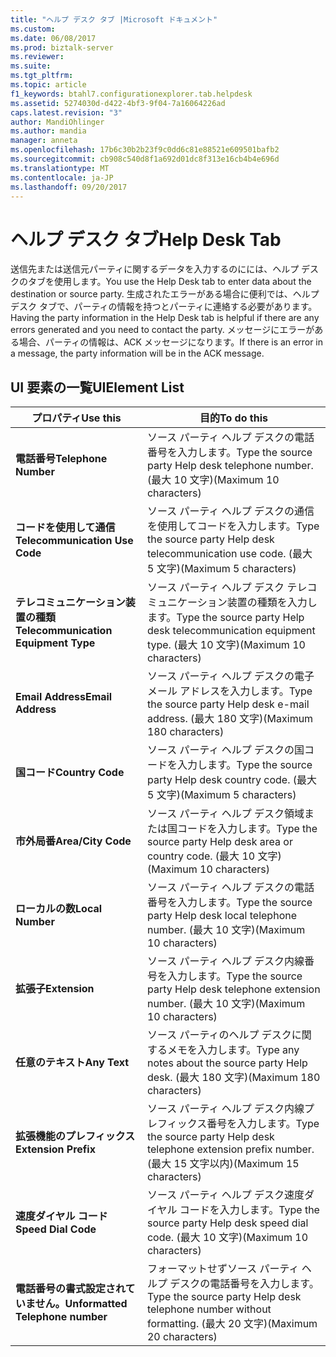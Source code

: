 ```yaml
---
title: "ヘルプ デスク タブ |Microsoft ドキュメント"
ms.custom: 
ms.date: 06/08/2017
ms.prod: biztalk-server
ms.reviewer: 
ms.suite: 
ms.tgt_pltfrm: 
ms.topic: article
f1_keywords: btahl7.configurationexplorer.tab.helpdesk
ms.assetid: 5274030d-d422-4bf3-9f04-7a16064226ad
caps.latest.revision: "3"
author: MandiOhlinger
ms.author: mandia
manager: anneta
ms.openlocfilehash: 17b6c30b2b23f9c0dd6c81e88521e609501bafb2
ms.sourcegitcommit: cb908c540d8f1a692d01dc8f313e16cb4b4e696d
ms.translationtype: MT
ms.contentlocale: ja-JP
ms.lasthandoff: 09/20/2017
---
```

# <a name="help-desk-tab"></a><span data-ttu-id="21eb0-102">ヘルプ デスク タブ</span><span class="sxs-lookup"><span data-stu-id="21eb0-102">Help Desk Tab</span></span>
<span data-ttu-id="21eb0-103">送信先または送信元パーティに関するデータを入力するのにには、ヘルプ デスクのタブを使用します。</span><span class="sxs-lookup"><span data-stu-id="21eb0-103">You use the Help Desk tab to enter data about the destination or source party.</span></span> <span data-ttu-id="21eb0-104">生成されたエラーがある場合に便利では、ヘルプ デスク タブで、パーティの情報を持つとパーティに連絡する必要があります。</span><span class="sxs-lookup"><span data-stu-id="21eb0-104">Having the party information in the Help Desk tab is helpful if there are any errors generated and you need to contact the party.</span></span> <span data-ttu-id="21eb0-105">メッセージにエラーがある場合、パーティの情報は、ACK メッセージになります。</span><span class="sxs-lookup"><span data-stu-id="21eb0-105">If there is an error in a message, the party information will be in the ACK message.</span></span>  
  
## <a name="uielement-list"></a><span data-ttu-id="21eb0-106">UI 要素の一覧</span><span class="sxs-lookup"><span data-stu-id="21eb0-106">UIElement List</span></span>  
  
|<span data-ttu-id="21eb0-107">プロパティ</span><span class="sxs-lookup"><span data-stu-id="21eb0-107">Use this</span></span>|<span data-ttu-id="21eb0-108">目的</span><span class="sxs-lookup"><span data-stu-id="21eb0-108">To do this</span></span>|  
|--------------|----------------|  
|<span data-ttu-id="21eb0-109">**電話番号**</span><span class="sxs-lookup"><span data-stu-id="21eb0-109">**Telephone Number**</span></span>|<span data-ttu-id="21eb0-110">ソース パーティ ヘルプ デスクの電話番号を入力します。</span><span class="sxs-lookup"><span data-stu-id="21eb0-110">Type the source party Help desk telephone number.</span></span> <span data-ttu-id="21eb0-111">(最大 10 文字)</span><span class="sxs-lookup"><span data-stu-id="21eb0-111">(Maximum 10 characters)</span></span>|  
|<span data-ttu-id="21eb0-112">**コードを使用して通信**</span><span class="sxs-lookup"><span data-stu-id="21eb0-112">**Telecommunication Use Code**</span></span>|<span data-ttu-id="21eb0-113">ソース パーティ ヘルプ デスクの通信を使用してコードを入力します。</span><span class="sxs-lookup"><span data-stu-id="21eb0-113">Type the source party Help desk telecommunication use code.</span></span> <span data-ttu-id="21eb0-114">(最大 5 文字)</span><span class="sxs-lookup"><span data-stu-id="21eb0-114">(Maximum 5 characters)</span></span>|  
|<span data-ttu-id="21eb0-115">**テレコミュニケーション装置の種類**</span><span class="sxs-lookup"><span data-stu-id="21eb0-115">**Telecommunication Equipment Type**</span></span>|<span data-ttu-id="21eb0-116">ソース パーティ ヘルプ デスク テレコミュニケーション装置の種類を入力します。</span><span class="sxs-lookup"><span data-stu-id="21eb0-116">Type the source party Help desk telecommunication equipment type.</span></span> <span data-ttu-id="21eb0-117">(最大 10 文字)</span><span class="sxs-lookup"><span data-stu-id="21eb0-117">(Maximum 10 characters)</span></span>|  
|<span data-ttu-id="21eb0-118">**Email Address**</span><span class="sxs-lookup"><span data-stu-id="21eb0-118">**Email Address**</span></span>|<span data-ttu-id="21eb0-119">ソース パーティ ヘルプ デスクの電子メール アドレスを入力します。</span><span class="sxs-lookup"><span data-stu-id="21eb0-119">Type the source party Help desk e-mail address.</span></span> <span data-ttu-id="21eb0-120">(最大 180 文字)</span><span class="sxs-lookup"><span data-stu-id="21eb0-120">(Maximum 180 characters)</span></span>|  
|<span data-ttu-id="21eb0-121">**国コード**</span><span class="sxs-lookup"><span data-stu-id="21eb0-121">**Country Code**</span></span>|<span data-ttu-id="21eb0-122">ソース パーティ ヘルプ デスクの国コードを入力します。</span><span class="sxs-lookup"><span data-stu-id="21eb0-122">Type the source party Help desk country code.</span></span> <span data-ttu-id="21eb0-123">(最大 5 文字)</span><span class="sxs-lookup"><span data-stu-id="21eb0-123">(Maximum 5 characters)</span></span>|  
|<span data-ttu-id="21eb0-124">**市外局番**</span><span class="sxs-lookup"><span data-stu-id="21eb0-124">**Area/City Code**</span></span>|<span data-ttu-id="21eb0-125">ソース パーティ ヘルプ デスク領域または国コードを入力します。</span><span class="sxs-lookup"><span data-stu-id="21eb0-125">Type the source party Help desk area or country code.</span></span> <span data-ttu-id="21eb0-126">(最大 10 文字)</span><span class="sxs-lookup"><span data-stu-id="21eb0-126">(Maximum 10 characters)</span></span>|  
|<span data-ttu-id="21eb0-127">**ローカルの数**</span><span class="sxs-lookup"><span data-stu-id="21eb0-127">**Local Number**</span></span>|<span data-ttu-id="21eb0-128">ソース パーティ ヘルプ デスクの電話番号を入力します。</span><span class="sxs-lookup"><span data-stu-id="21eb0-128">Type the source party Help desk local telephone number.</span></span> <span data-ttu-id="21eb0-129">(最大 10 文字)</span><span class="sxs-lookup"><span data-stu-id="21eb0-129">(Maximum 10 characters)</span></span>|  
|<span data-ttu-id="21eb0-130">**拡張子**</span><span class="sxs-lookup"><span data-stu-id="21eb0-130">**Extension**</span></span>|<span data-ttu-id="21eb0-131">ソース パーティ ヘルプ デスク内線番号を入力します。</span><span class="sxs-lookup"><span data-stu-id="21eb0-131">Type the source party Help desk telephone extension number.</span></span> <span data-ttu-id="21eb0-132">(最大 10 文字)</span><span class="sxs-lookup"><span data-stu-id="21eb0-132">(Maximum 10 characters)</span></span>|  
|<span data-ttu-id="21eb0-133">**任意のテキスト**</span><span class="sxs-lookup"><span data-stu-id="21eb0-133">**Any Text**</span></span>|<span data-ttu-id="21eb0-134">ソース パーティのヘルプ デスクに関するメモを入力します。</span><span class="sxs-lookup"><span data-stu-id="21eb0-134">Type any notes about the source party Help desk.</span></span> <span data-ttu-id="21eb0-135">(最大 180 文字)</span><span class="sxs-lookup"><span data-stu-id="21eb0-135">(Maximum 180 characters)</span></span>|  
|<span data-ttu-id="21eb0-136">**拡張機能のプレフィックス**</span><span class="sxs-lookup"><span data-stu-id="21eb0-136">**Extension Prefix**</span></span>|<span data-ttu-id="21eb0-137">ソース パーティ ヘルプ デスク内線プレフィックス番号を入力します。</span><span class="sxs-lookup"><span data-stu-id="21eb0-137">Type the source party Help desk telephone extension prefix number.</span></span> <span data-ttu-id="21eb0-138">(最大 15 文字以内)</span><span class="sxs-lookup"><span data-stu-id="21eb0-138">(Maximum 15 characters)</span></span>|  
|<span data-ttu-id="21eb0-139">**速度ダイヤル コード**</span><span class="sxs-lookup"><span data-stu-id="21eb0-139">**Speed Dial Code**</span></span>|<span data-ttu-id="21eb0-140">ソース パーティ ヘルプ デスク速度ダイヤル コードを入力します。</span><span class="sxs-lookup"><span data-stu-id="21eb0-140">Type the source party Help desk speed dial code.</span></span> <span data-ttu-id="21eb0-141">(最大 10 文字)</span><span class="sxs-lookup"><span data-stu-id="21eb0-141">(Maximum 10 characters)</span></span>|  
|<span data-ttu-id="21eb0-142">**電話番号の書式設定されていません。**</span><span class="sxs-lookup"><span data-stu-id="21eb0-142">**Unformatted Telephone number**</span></span>|<span data-ttu-id="21eb0-143">フォーマットせずソース パーティ ヘルプ デスクの電話番号を入力します。</span><span class="sxs-lookup"><span data-stu-id="21eb0-143">Type the source party Help desk telephone number without formatting.</span></span> <span data-ttu-id="21eb0-144">(最大 20 文字)</span><span class="sxs-lookup"><span data-stu-id="21eb0-144">(Maximum 20 characters)</span></span>|